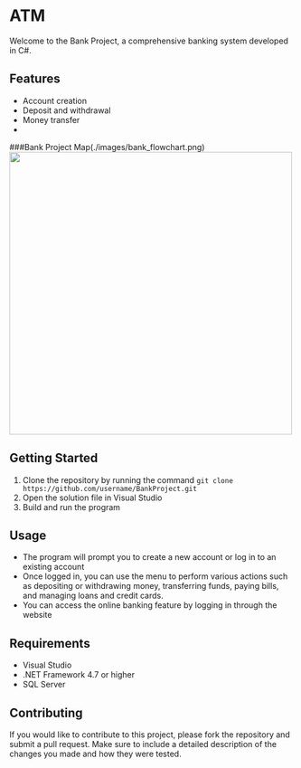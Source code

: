 # ATM
Welcome to the Bank Project, a comprehensive banking system developed in C#.
## Features
- Account creation
- Deposit and withdrawal
- Money transfer
- 
###Bank Project Map(./images/bank_flowchart.png)
<img src="./images/bank_flowchart.png" width="500">

## Getting Started
1. Clone the repository by running the command `git clone https://github.com/username/BankProject.git`
2. Open the solution file in Visual Studio
3. Build and run the program

## Usage
- The program will prompt you to create a new account or log in to an existing account
- Once logged in, you can use the menu to perform various actions such as depositing or withdrawing money, transferring funds, paying bills, and managing loans and credit cards.
- You can access the online banking feature by logging in through the website

## Requirements
- Visual Studio
- .NET Framework 4.7 or higher
- SQL Server

## Contributing
If you would like to contribute to this project, please fork the repository and submit a pull request. Make sure to include a detailed description of the changes you made and how they were tested.
